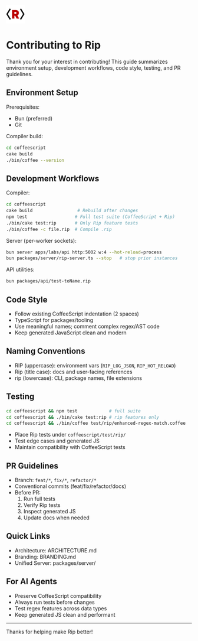 <img src="/logo.png" style="width:50px" />

# Contributing to Rip

Thank you for your interest in contributing! This guide summarizes environment setup, development workflows, code style, testing, and PR guidelines.

## Environment Setup

Prerequisites:
- Bun (preferred)
- Git

Compiler build:
```bash
cd coffeescript
cake build
./bin/coffee --version
```

## Development Workflows

Compiler:
```bash
cd coffeescript
cake build                 # Rebuild after changes
npm test                  # Full test suite (CoffeeScript + Rip)
./bin/cake test:rip       # Only Rip feature tests
./bin/coffee -c file.rip  # Compile .rip
```

Server (per-worker sockets):
```bash
bun server apps/labs/api http:5002 w:4 --hot-reload=process
bun packages/server/rip-server.ts --stop   # stop prior instances
```

API utilities:
```bash
bun packages/api/test-toName.rip
```

## Code Style
- Follow existing CoffeeScript indentation (2 spaces)
- TypeScript for packages/tooling
- Use meaningful names; comment complex regex/AST code
- Keep generated JavaScript clean and modern

## Naming Conventions
- RIP (uppercase): environment vars (`RIP_LOG_JSON`, `RIP_HOT_RELOAD`)
- Rip (title case): docs and user-facing references
- rip (lowercase): CLI, package names, file extensions

## Testing
```bash
cd coffeescript && npm test            # full suite
cd coffeescript && ./bin/cake test:rip # rip features only
cd coffeescript && ./bin/coffee test/rip/enhanced-regex-match.coffee
```
- Place Rip tests under `coffeescript/test/rip/`
- Test edge cases and generated JS
- Maintain compatibility with CoffeeScript tests

## PR Guidelines
- Branch: `feat/*`, `fix/*`, `refactor/*`
- Conventional commits (feat/fix/refactor/docs)
- Before PR:
  1) Run full tests
  2) Verify Rip tests
  3) Inspect generated JS
  4) Update docs when needed

## Quick Links
- Architecture: ARCHITECTURE.md
- Branding: BRANDING.md
- Unified Server: packages/server/

## For AI Agents
- Preserve CoffeeScript compatibility
- Always run tests before changes
- Test regex features across data types
- Keep generated JS clean and performant

---
Thanks for helping make Rip better!

